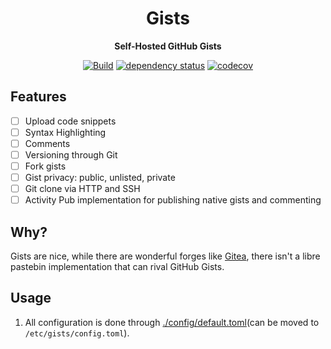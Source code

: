 <div align="center">
<h1> Gists </h1>
<p>

**Self-Hosted GitHub Gists**

</p>

[![Build](https://github.com/realaravinth/gists/actions/workflows/linux.yml/badge.svg)](https://github.com/realaravinth/gists/actions/workflows/linux.yml)
[![dependency status](https://deps.rs/repo/github/realaravinth/gists/status.svg)](https://deps.rs/repo/github/realaravinth/gists)
[![codecov](https://codecov.io/gh/realaravinth/gists/branch/master/graph/badge.svg)](https://codecov.io/gh/realaravinth/gists)

</div>

## Features

-   [ ] Upload code snippets
-   [ ] Syntax Highlighting
-   [ ] Comments
-   [ ] Versioning through Git
-   [ ] Fork gists
-   [ ] Gist privacy: public, unlisted, private
-   [ ] Git clone via HTTP and SSH
-   [ ] Activity Pub implementation for publishing native gists and commenting

## Why?

Gists are nice, while there are wonderful forges like
[Gitea](https://gitea.io), there isn't a libre pastebin implementation that
can rival GitHub Gists.

## Usage

1. All configuration is done through
   [./config/default.toml](./config/default.toml)(can be moved to
   `/etc/gists/config.toml`).
